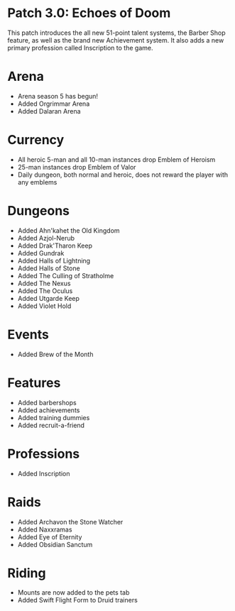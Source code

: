 # Patch 3.0: Echoes of Doom
This patch introduces the all new 51-point talent systems, the Barber Shop feature, as well as the brand new Achievement system. It also adds a new primary profession called Inscription to the game.

# Arena
- Arena season 5 has begun!
- Added Orgrimmar Arena
- Added Dalaran Arena

# Currency
- All heroic 5-man and all 10-man instances drop Emblem of Heroism
- 25-man instances drop Emblem of Valor
- Daily dungeon, both normal and heroic, does not reward the player with any emblems

# Dungeons
- Added Ahn'kahet the Old Kingdom
- Added Azjol-Nerub
- Added Drak'Tharon Keep
- Added Gundrak
- Added Halls of Lightning
- Added Halls of Stone
- Added The Culling of Stratholme
- Added The Nexus
- Added The Oculus
- Added Utgarde Keep
- Added Violet Hold

# Events
- Added Brew of the Month

# Features
- Added barbershops
- Added achievements
- Added training dummies
- Added recruit-a-friend

# Professions
- Added Inscription

# Raids
- Added Archavon the Stone Watcher
- Added Naxxramas
- Added Eye of Eternity
- Added Obsidian Sanctum

# Riding
- Mounts are now added to the pets tab
- Added Swift Flight Form to Druid trainers
